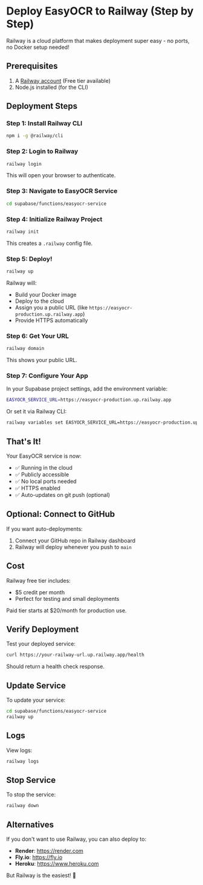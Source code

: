 # Deploy EasyOCR to Railway (Step by Step)

Railway is a cloud platform that makes deployment super easy - no ports, no Docker setup needed!

## Prerequisites

1. A [Railway account](https://railway.app) (Free tier available)
2. Node.js installed (for the CLI)

## Deployment Steps

### Step 1: Install Railway CLI

```bash
npm i -g @railway/cli
```

### Step 2: Login to Railway

```bash
railway login
```

This will open your browser to authenticate.

### Step 3: Navigate to EasyOCR Service

```bash
cd supabase/functions/easyocr-service
```

### Step 4: Initialize Railway Project

```bash
railway init
```

This creates a `.railway` config file.

### Step 5: Deploy!

```bash
railway up
```

Railway will:
- Build your Docker image
- Deploy to the cloud
- Assign you a public URL (like `https://easyocr-production.up.railway.app`)
- Provide HTTPS automatically

### Step 6: Get Your URL

```bash
railway domain
```

This shows your public URL.

### Step 7: Configure Your App

In your Supabase project settings, add the environment variable:

```bash
EASYOCR_SERVICE_URL=https://easyocr-production.up.railway.app
```

Or set it via Railway CLI:
```bash
railway variables set EASYOCR_SERVICE_URL=https://easyocr-production.up.railway.app
```

## That's It!

Your EasyOCR service is now:
- ✅ Running in the cloud
- ✅ Publicly accessible
- ✅ No local ports needed
- ✅ HTTPS enabled
- ✅ Auto-updates on git push (optional)

## Optional: Connect to GitHub

If you want auto-deployments:

1. Connect your GitHub repo in Railway dashboard
2. Railway will deploy whenever you push to `main`

## Cost

Railway free tier includes:
- $5 credit per month
- Perfect for testing and small deployments

Paid tier starts at $20/month for production use.

## Verify Deployment

Test your deployed service:

```bash
curl https://your-railway-url.up.railway.app/health
```

Should return a health check response.

## Update Service

To update your service:

```bash
cd supabase/functions/easyocr-service
railway up
```

## Logs

View logs:
```bash
railway logs
```

## Stop Service

To stop the service:
```bash
railway down
```

## Alternatives

If you don't want to use Railway, you can also deploy to:
- **Render**: https://render.com
- **Fly.io**: https://fly.io  
- **Heroku**: https://www.heroku.com

But Railway is the easiest! 🚀

